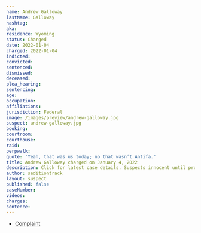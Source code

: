 ```yaml
---
name: Andrew Galloway
lastName: Galloway
hashtag:
aka:
residence: Wyoming
status: Charged
date: 2022-01-04
charged: 2022-01-04
indicted:
convicted:
sentenced:
dismissed:
deceased:
plea_hearing:
sentencing:
age:
occupation:
affiliations:
jurisdiction: Federal
image: /images/preview/andrew-galloway.jpg
suspect: andrew-galloway.jpg
booking:
courtroom:
courthouse:
raid:
perpwalk:
quote: 'Yeah, that was us today; no that wasn’t Antifa.'
title: Andrew Galloway charged on January 4, 2022
description: Click for latest case details. Suspects innocent until proven guilty.
author: seditiontrack
layout: suspect
published: false
caseNumber:
videos:
charges:
sentence:
---
```


- [Complaint](https://extremism.gwu.edu/sites/g/files/zaxdzs2191/f/Andrew%20Galloway%20Criminal%20Complaint.pdf)
